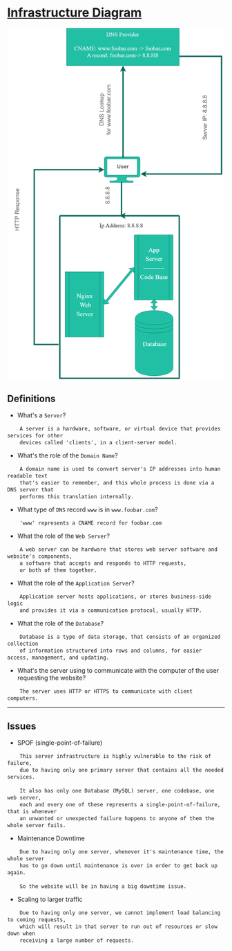 # [Infrastructure Diagram](https://imgur.com/a/oe435zc)

![Whiteboard](0-simple_web_stack.png)

## Definitions

- What's a `Server`?

```text
    A server is a hardware, software, or virtual device that provides services for other
    devices called 'clients', in a client-server model.
```

- What's the role of the `Domain Name`?

```text
    A domain name is used to convert server's IP addresses into human readable text
    that's easier to remember, and this whole process is done via a DNS server that
    performs this translation internally.
```

- What type of `DNS` record `www` is in `www.foobar.com`?

```text
    'www' represents a CNAME record for foobar.com
```

- What the role of the `Web Server`?

```text
    A web server can be hardware that stores web server software and website's components,
    a software that accepts and responds to HTTP requests,
    or both of them together.
```

- What the role of the `Application Server`?

```text
    Application server hosts applications, or stores business-side logic
    and provides it via a communication protocol, usually HTTP.
```

- What the role of the `Database`?

```text
    Database is a type of data storage, that consists of an organized collection
    of information structured into rows and columns, for easier access, management, and updating.
```

- What's the server using to communicate with the computer of the user requesting the website?

```text
    The server uses HTTP or HTTPS to communicate with client computers.
```

---

## Issues

- SPOF (single-point-of-failure)

```text
    This server infrastructure is highly vulnerable to the risk of failure,
    due to having only one primary server that contains all the needed services.

    It also has only one Database (MySQL) server, one codebase, one web server,
    each and every one of these represents a single-point-of-failure, that is whenever
    an unwanted or unexpected failure happens to anyone of them the whole server fails.
```

- Maintenance Downtime

```text
    Due to having only one server, whenever it's maintenance time, the whole server
    has to go down until maintenance is over in order to get back up again.

    So the website will be in having a big downtime issue.
```

- Scaling to larger traffic

```text
    Due to having only one server, we cannot implement load balancing to coming requests,
    which will result in that server to run out of resources or slow down when
    receiving a large number of requests.
```
